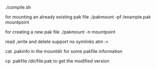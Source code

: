

./compile.sh

for mounting an already existing pak file
./pakmount -pf /example.pak mountpoint

for creating a new pak file
./pakmount -n mountpoint

read ,write and delete support no symlinks atm :< 

cat .pakinfo 
in the mountdir for some pakfile information

cp .pakfile /dir/file.pak
to get the modified version
